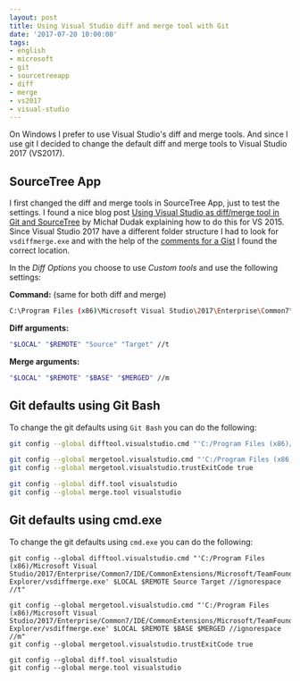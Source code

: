 ```yaml
---
layout: post
title: Using Visual Studio diff and merge tool with Git
date: '2017-07-20 10:00:00'
tags:
- english
- microsoft
- git
- sourcetreeapp
- diff
- merge
- vs2017
- visual-studio
---
```


On Windows I prefer to use Visual Studio's diff and merge tools. And since I use git I decided to change the default diff and merge tools to Visual Studio 2017 (VS2017).

## SourceTree App
I first changed the diff and merge tools in SourceTree App, just to test the settings. I found a nice blog post [Using Visual Studio as diff/merge tool in Git and SourceTree](http://blog.dudak.me/2016/using-visual-studio-as-diffmerge-tool-in-sourcetree/) by Michał Dudak explaining how to do this for VS 2015. Since Visual Studio 2017 have a different folder structure I had to look for `vsdiffmerge.exe` and with the help of the [comments for a Gist](https://gist.github.com/DamianReeves/35adf89992f8d871afe6#gistcomment-2024718) I found the correct location.

In the _Diff Options_ you choose to use _Custom tools_ and use the following settings:

**Command:** (same for both diff and merge)
```bash
C:\Program Files (x86)\Microsoft Visual Studio\2017\Enterprise\Common7\IDE\CommonExtensions\Microsoft\TeamFoundation\Team Explorer\vsDiffMerge.exe
```

**Diff arguments:**
```bash
"$LOCAL" "$REMOTE" "Source" "Target" //t
```

**Merge arguments:**
```bash
"$LOCAL" "$REMOTE" "$BASE" "$MERGED" //m
```


## Git defaults using Git Bash

To change the git defaults using `Git Bash` you can do the following:

```bash
git config --global difftool.visualstudio.cmd "'C:/Program Files (x86)/Microsoft Visual Studio/2017/Enterprise/Common7/IDE/CommonExtensions/Microsoft/TeamFoundation/Team Explorer/vsdiffmerge.exe' \$LOCAL \$REMOTE Source Target //ignorespace //t"

git config --global mergetool.visualstudio.cmd "'C:/Program Files (x86)/Microsoft Visual Studio/2017/Enterprise/Common7/IDE/CommonExtensions/Microsoft/TeamFoundation/Team Explorer/vsdiffmerge.exe' \$LOCAL \$REMOTE \$BASE \$MERGED //ignorespace //m"
git config --global mergetool.visualstudio.trustExitCode true

git config --global diff.tool visualstudio
git config --global merge.tool visualstudio
```


## Git defaults using cmd.exe

To change the git defaults using `cmd.exe` you can do the following:

```shell
git config --global difftool.visualstudio.cmd "'C:/Program Files (x86)/Microsoft Visual Studio/2017/Enterprise/Common7/IDE/CommonExtensions/Microsoft/TeamFoundation/Team Explorer/vsdiffmerge.exe' $LOCAL $REMOTE Source Target //ignorespace //t"

git config --global mergetool.visualstudio.cmd "'C:/Program Files (x86)/Microsoft Visual Studio/2017/Enterprise/Common7/IDE/CommonExtensions/Microsoft/TeamFoundation/Team Explorer/vsdiffmerge.exe' $LOCAL $REMOTE $BASE $MERGED //ignorespace //m"
git config --global mergetool.visualstudio.trustExitCode true

git config --global diff.tool visualstudio
git config --global merge.tool visualstudio
```
